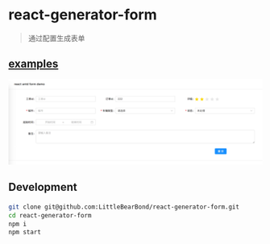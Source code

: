 # react-generator-form

> 通过配置生成表单

## [examples](./examples/demo1/home.js)

![demo](./i/demo1@2x.png)

## Development

```bash
git clone git@github.com:LittleBearBond/react-generator-form.git
cd react-generator-form
npm i
npm start
```
